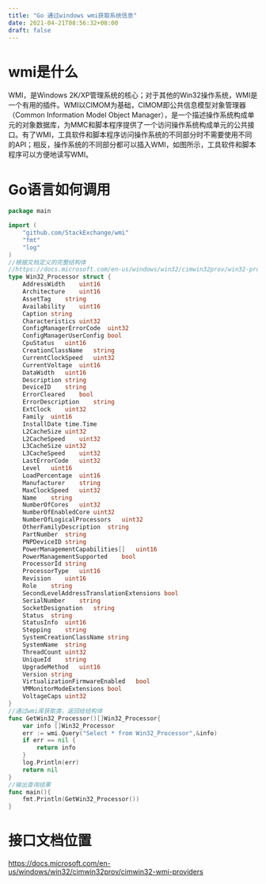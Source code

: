 ```yaml
---
title: "Go 通过windows wmi获取系统信息"
date: 2021-04-21T08:56:32+08:00
draft: false
---
```


# wmi是什么
WMI，是Windows 2K/XP管理系统的核心；对于其他的Win32操作系统，WMI是一个有用的插件。WMI以CIMOM为基础，CIMOM即公共信息模型对象管理器（Common Information Model Object Manager），是一个描述操作系统构成单元的对象数据库，为MMC和脚本程序提供了一个访问操作系统构成单元的公共接口。有了WMI，工具软件和脚本程序访问操作系统的不同部分时不需要使用不同的API；相反，操作系统的不同部分都可以插入WMI，如图所示，工具软件和脚本程序可以方便地读写WMI。

# Go语言如何调用

``` Go Golang
package main

import (
	"github.com/StackExchange/wmi"
	"fmt"
    "log"
)
//根据文档定义的完整结构体
//https://docs.microsoft.com/en-us/windows/win32/cimwin32prov/win32-processor
type Win32_Processor struct {
	AddressWidth	uint16
	Architecture	uint16
	AssetTag	string
	Availability	uint16
	Caption	string
	Characteristics	uint32
	ConfigManagerErrorCode	uint32
	ConfigManagerUserConfig	bool
	CpuStatus	uint16
	CreationClassName	string
	CurrentClockSpeed	uint32
	CurrentVoltage	uint16
	DataWidth	uint16
	Description	string
	DeviceID	string
	ErrorCleared	bool
	ErrorDescription	string
	ExtClock	uint32
	Family	uint16
	InstallDate	time.Time
	L2CacheSize	uint32
	L2CacheSpeed	uint32
	L3CacheSize	uint32
	L3CacheSpeed	uint32
	LastErrorCode	uint32
	Level	uint16
	LoadPercentage	uint16
	Manufacturer	string
	MaxClockSpeed	uint32
	Name	string
	NumberOfCores	uint32
	NumberOfEnabledCore	uint32
	NumberOfLogicalProcessors	uint32
	OtherFamilyDescription	string
	PartNumber	string
	PNPDeviceID	string
	PowerManagementCapabilities[]	uint16
	PowerManagementSupported	bool
	ProcessorId	string
	ProcessorType	uint16
	Revision	uint16
	Role	string
	SecondLevelAddressTranslationExtensions	bool
	SerialNumber	string
	SocketDesignation	string
	Status	string
	StatusInfo	uint16
	Stepping	string
	SystemCreationClassName	string
	SystemName	string
	ThreadCount	uint32
	UniqueId	string
	UpgradeMethod	uint16
	Version	string
	VirtualizationFirmwareEnabled	bool
	VMMonitorModeExtensions	bool
	VoltageCaps	uint32
}
//通过wmi库获取类，返回给结构体
func GetWin32_Processor()[]Win32_Processor{
	var info []Win32_Processor
	err := wmi.Query("Select * from Win32_Processor",&info)
	if err == nil {
		return info
	}
	log.Println(err)
	return nil
}
//输出查询结果
func main(){
    fmt.Println(GetWin32_Processor())
}

```

# 接口文档位置

https://docs.microsoft.com/en-us/windows/win32/cimwin32prov/cimwin32-wmi-providers